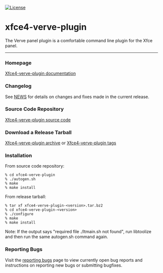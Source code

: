 [![License](https://img.shields.io/badge/License-GPL%20v2-blue.svg)](https://gitlab.xfce.org/panel-plugins/xfce4-verve-plugin/-/blob/master/COPYING)

# xfce4-verve-plugin

The Verve panel plugin is a comfortable command line plugin for the Xfce
panel.

----

### Homepage

[Xfce4-verve-plugin documentation](https://docs.xfce.org/panel-plugins/xfce4-verve-plugin)

### Changelog

See [NEWS](https://gitlab.xfce.org/panel-plugins/xfce4-verve-plugin/-/blob/master/NEWS) for details on changes and fixes made in the current release.

### Source Code Repository

[Xfce4-verve-plugin source code](https://gitlab.xfce.org/panel-plugins/xfce4-verve-plugin)

### Download a Release Tarball

[Xfce4-verve-plugin archive](https://archive.xfce.org/src/panel-plugins/xfce4-verve-plugin)
    or
[Xfce4-verve-plugin tags](https://gitlab.xfce.org/panel-plugins/xfce4-verve-plugin/-/tags)

### Installation

From source code repository: 

    % cd xfce4-verve-plugin
    % ./autogen.sh
    % make
    % make install

From release tarball:

    % tar xf xfce4-verve-plugin-<version>.tar.bz2
    % cd xfce4-verve-plugin-<version>
    % ./configure
    % make
    % make install

Note: If the output says "required file ./ltmain.sh not found", run libtoolize and then run the same autogen.sh command again.

### Reporting Bugs

Visit the [reporting bugs](https://docs.xfce.org/panel-plugins/xfce4-verve-plugin/bugs) page to view currently open bug reports and instructions on reporting new bugs or submitting bugfixes.

